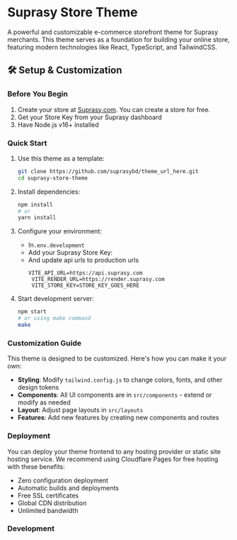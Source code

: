 # Suprasy Store Theme

A powerful and customizable e-commerce storefront theme for Suprasy merchants. This theme serves as a foundation for building your online store, featuring modern technologies like React, TypeScript, and TailwindCSS.

## 🛠️ Setup & Customization

### Before You Begin

1. Create your store at [Suprasy.com](https://suprasy.com). You can create a store for free.
2. Get your Store Key from your Suprasy dashboard
3. Have Node.js v16+ installed

### Quick Start

1. Use this theme as a template:

   ```bash
   git clone https://github.com/suprasybd/theme_url_here.git
   cd suprasy-store-theme
   ```

2. Install dependencies:

   ```bash
   npm install
   # or
   yarn install
   ```

3. Configure your environment:

   - In`.env.development`
   - Add your Suprasy Store Key:
   - And update api urls to production urls
     ```
     VITE_API_URL=https://api.suprasy.com
      VITE_RENDER_URL=https://render.suprasy.com
      VITE_STORE_KEY=STORE_KEY_GOES_HERE
     ```

4. Start development server:
   ```bash
   npm start
   # or using make command
   make
   ```

### Customization Guide

This theme is designed to be customized. Here's how you can make it your own:

- **Styling**: Modify `tailwind.config.js` to change colors, fonts, and other design tokens
- **Components**: All UI components are in `src/components` - extend or modify as needed
- **Layout**: Adjust page layouts in `src/layouts`
- **Features**: Add new features by creating new components and routes

### Deployment

You can deploy your theme frontend to any hosting provider or static site hosting service. We recommend using Cloudflare Pages for free hosting with these benefits:

- Zero configuration deployment
- Automatic builds and deployments
- Free SSL certificates
- Global CDN distribution
- Unlimited bandwidth

### Development
